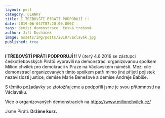 ```yaml
---
layout: post
category: CLANKY
title: I TŘEBOVŠTÍ PIRÁTI PODPORUJÍ !!
date: 2019-06-047T07:20:00.000Z
tags: demisi demonstrace  česká trebová
author: Jiří Ducháček
image: assets/img/posts/2019/vaclavak.jpg
published: true
---
```

**I TŘEBOVŠTÍ PIRÁTI PODPORUJÍ !!**
V úterý 4.6.2019 se zástupci českotřebovských Pirátů vypravili na demonstraci
organizovanou spolkem Milion chvilek pro demokracii v Praze na Václavském náměstí.
Mezi cíle demonstrací organizovaných tímto spolkem patří mimo jiné přijetí
pojistek nezávislosti justice, demise Marie Benešové a demise Andreje Babiše.

S těmito požadavky se ztotožňujeme a podpořili jsme je svou přítomností na Václaváku.

Více o organizovaných demonstracích na https://www.milionchvilek.cz/





Jsme Piráti.  **Držíme kurz.**
